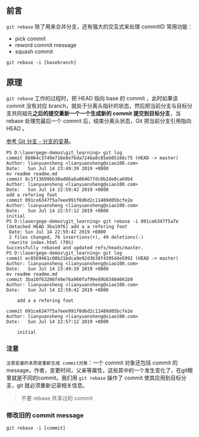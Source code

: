 ## 前言
`git rebase` 除了用来合并分支，还有强大的交互式来处理 commitID 常用功能：
- pick commit
- reword commit message
- squash commit

```
git rebase -i [basebranch]
```

## 原理

`git rebase` 工作的过程时，把 HEAD 指向 base 的 commit ，此时如果该 commit 没有对应 branch，就处于分离头指针的状态，然后把当前分支与目标分支共同祖先**之后的提交重新一个一个生成新的 commit 提交到目标分支**，当 rebase 处理完最后一个 commit 后，结束分离头状态，Git 把当前分支引用指向 HEAD 。

[参考  Git 分支 - 分支的变基](https://git-scm.com/book/zh/v1/Git-%E5%88%86%E6%94%AF-%E5%88%86%E6%94%AF%E7%9A%84%E5%8F%98%E5%9F%BA)。

```
PS D:\laoergege-demos\git_learning> git log                                                        commit 8b064c3749e716e8e7bda7246a8c85eb05166c75 (HEAD -> master)                                   Author: lianyuansheng <lianyuansheng@xiao100.com>                                                  Date:   Sun Jul 14 23:49:39 2019 +0800                                                                                                                                                                    mv readme readme.md                                                                                                                                                                               commit 0c1f13699bb30ad86a6a064677dc0b2de0ca69b4                                                    Author: lianyuansheng <lianyuansheng@xiao100.com>                                                  Date:   Sun Jul 14 22:59:42 2019 +0800                                                                                                                                                                    add a refering foot                                                                                                                                                                               commit 091ce6347f5a7eee991f0d6d2c11489d05bcfe2e                                                    Author: lianyuansheng <lianyuansheng@xiao100.com>                                                  Date:   Sun Jul 14 22:57:12 2019 +0800                                                                                                                                                                    initial                                                                                        PS D:\laoergege-demos\git_learning> git rebase -i 091ce6347f5a7e                                   [detached HEAD 3ba10f6] add a a refering foot
 Date: Sun Jul 14 22:59:42 2019 +0800
 2 files changed, 76 insertions(+), 49 deletions(-)
 rewrite index.html (78%)
Successfully rebased and updated refs/heads/master.
PS D:\laoergege-demos\git_learning> git log                                                        commit ec8569461c00b21bdca9e92d3b38f4395d4e5992 (HEAD -> master)                                   Author: lianyuansheng <lianyuansheng@xiao100.com>                                                  Date:   Sun Jul 14 23:49:39 2019 +0800                                                                                                                                                                    mv readme readme.md                                                                            
commit 3ba10f63206f49e76a960faf99e89b83404661b9
Author: lianyuansheng <lianyuansheng@xiao100.com>
Date:   Sun Jul 14 22:59:42 2019 +0800

    add a a refering foot

commit 091ce6347f5a7eee991f0d6d2c11489d05bcfe2e
Author: lianyuansheng <lianyuansheng@xiao100.com>
Date:   Sun Jul 14 22:57:12 2019 +0800

    initial
```

### 注意
`注意变基的本质是重新生成 commit对象`：一个 commit 对象还包括 commit 的 message，作者，变更时间，父亲等属性，这些其中的一个发生变化了，在git眼里就是不同的commit。我们用 `git rebase` 操作了 commit 使其应用到目标分支，git 就必须重新记录相关信息。

> 不要 rebase 共享过的 commit

### 修改旧的 commit message
```
git rebase -i [commit]
```
